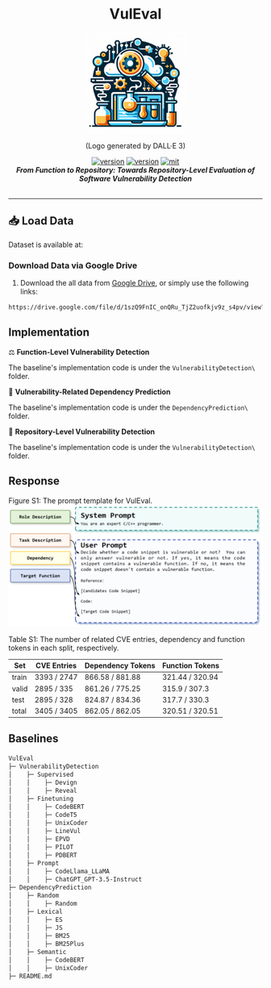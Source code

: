 <div align="center">
    <p>
    <h1>
    VulEval
    </h1>
    <img src="logo.png" alt="Logo" style="width: 200px; height: 200px;">
    </p>
    <p>
    (Logo generated by DALL·E 3)
    </p>
    <a href="https://github.com/ddlBoJack/MT4SSL"><img src="https://img.shields.io/badge/Platform-linux-lightgrey" alt="version"></a>
    <a href="https://github.com/ddlBoJack/MT4SSL"><img src="https://img.shields.io/badge/Python-3.8+-orange" alt="version"></a>
    <a href="https://github.com/ddlBoJack/MT4SSL"><img src="https://img.shields.io/badge/License-MIT-red.svg" alt="mit"></a>
</div>

<div align="center">
  <a>
    <b><em>From Function to Repository: Towards Repository-Level Evaluation of Software Vulnerability Detection</em></b>
  </a>
  <br></br>
  
</div>
<hr>


## 📥 Load Data

Dataset is available at:

### Download Data via Google Drive
1. Download the all data from [Google Drive](https://drive.google.com/file/d/1szQ9FnIC_onQRu_TjZ2uofkjv9z_s4pv/view?usp=drive_link), or simply use the following links:
```bash
https://drive.google.com/file/d/1szQ9FnIC_onQRu_TjZ2uofkjv9z_s4pv/view?usp=drive_link
```

## Implementation
⚖️ **Function-Level Vulnerability Detection**

The baseline's implementation code is under the  ```VulnerabilityDetection\```  folder.

📅 **Vulnerability-Related Dependency Prediction** 

The baseline's implementation code is under the  ```DependencyPrediction\```  folder.

🔔 **Repository-Level Vulnerability Detection** 

The baseline's implementation code is under the  ```VulnerabilityDetection\```  folder.

## Response
<p>
    Figure S1: The prompt template for VulEval.
    <img src="prompt.png" alt="Logo" >
</p>

Table S1: The number of related CVE entries, dependency and function tokens in each split, respectively.

| Set | CVE Entries| Dependency Tokens | Function Tokens |
| ---- | --- | ---------- | -------- |
| train | 3393 / 2747 | 866.58 / 881.88 | 321.44 / 320.94 |
| valid | 2895 / 335 | 861.26 / 775.25 | 315.9 / 307.3 |
| test | 2895 / 328 | 824.87 / 834.36 | 317.7 / 330.3 |
| total | 3405 / 3405 | 862.05 / 862.05 | 320.51 / 320.51 |


## Baselines
```
VulEval 
├─ VulnerabilityDetection
│    ├─ Supervised
│    │    ├─ Devign
│    │    ├─ Reveal
│    ├─ Finetuning
│    │    ├─ CodeBERT
│    │    ├─ CodeT5
│    │    ├─ UnixCoder
│    │    ├─ LineVul
│    │    ├─ EPVD
│    │    ├─ PILOT
│    │    ├─ PDBERT
│    ├─ Prompt
│    │    ├─ CodeLlama_LLaMA
│    │    ├─ ChatGPT_GPT-3.5-Instruct
├─ DependencyPrediction
│    ├─ Random
│    │    ├─ Random
│    ├─ Lexical
│    │    ├─ ES
│    │    ├─ JS
│    │    ├─ BM25
│    │    ├─ BM25Plus
│    ├─ Semantic
│    │    ├─ CodeBERT
│    │    ├─ UnixCoder
├─ README.md
```






